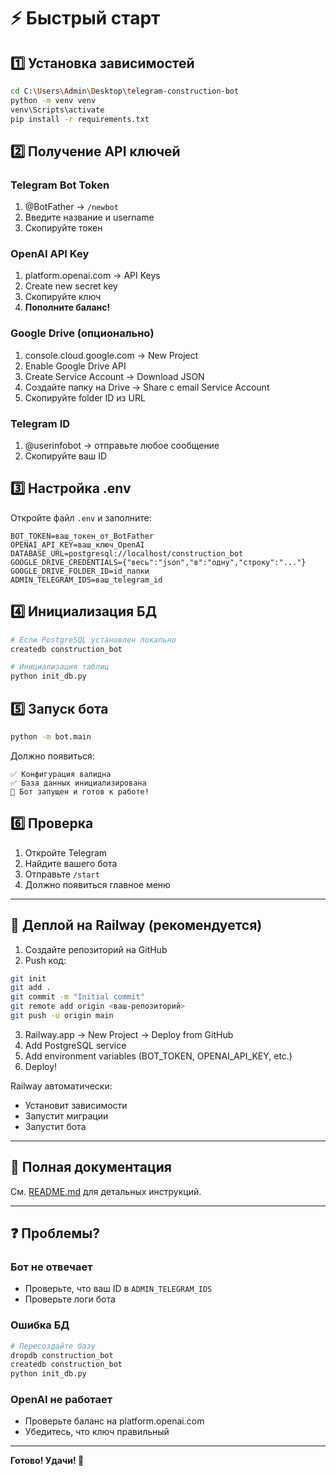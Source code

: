 # ⚡ Быстрый старт

## 1️⃣ Установка зависимостей

```bash
cd C:\Users\Admin\Desktop\telegram-construction-bot
python -m venv venv
venv\Scripts\activate
pip install -r requirements.txt
```

## 2️⃣ Получение API ключей

### Telegram Bot Token
1. @BotFather → `/newbot`
2. Введите название и username
3. Скопируйте токен

### OpenAI API Key
1. platform.openai.com → API Keys
2. Create new secret key
3. Скопируйте ключ
4. **Пополните баланс!**

### Google Drive (опционально)
1. console.cloud.google.com → New Project
2. Enable Google Drive API
3. Create Service Account → Download JSON
4. Создайте папку на Drive → Share с email Service Account
5. Скопируйте folder ID из URL

### Telegram ID
1. @userinfobot → отправьте любое сообщение
2. Скопируйте ваш ID

## 3️⃣ Настройка .env

Откройте файл `.env` и заполните:

```env
BOT_TOKEN=ваш_токен_от_BotFather
OPENAI_API_KEY=ваш_ключ_OpenAI
DATABASE_URL=postgresql://localhost/construction_bot
GOOGLE_DRIVE_CREDENTIALS={"весь":"json","в":"одну","строку":"..."}
GOOGLE_DRIVE_FOLDER_ID=id_папки
ADMIN_TELEGRAM_IDS=ваш_telegram_id
```

## 4️⃣ Инициализация БД

```bash
# Если PostgreSQL установлен локально
createdb construction_bot

# Инициализация таблиц
python init_db.py
```

## 5️⃣ Запуск бота

```bash
python -m bot.main
```

Должно появиться:
```
✅ Конфигурация валидна
✅ База данных инициализирована
🚀 Бот запущен и готов к работе!
```

## 6️⃣ Проверка

1. Откройте Telegram
2. Найдите вашего бота
3. Отправьте `/start`
4. Должно появиться главное меню

---

## 🚀 Деплой на Railway (рекомендуется)

1. Создайте репозиторий на GitHub
2. Push код:
```bash
git init
git add .
git commit -m "Initial commit"
git remote add origin <ваш-репозиторий>
git push -u origin main
```

3. Railway.app → New Project → Deploy from GitHub
4. Add PostgreSQL service
5. Add environment variables (BOT_TOKEN, OPENAI_API_KEY, etc.)
6. Deploy!

Railway автоматически:
- Установит зависимости
- Запустит миграции
- Запустит бота

---

## 📖 Полная документация

См. [README.md](README.md) для детальных инструкций.

---

## ❓ Проблемы?

### Бот не отвечает
- Проверьте, что ваш ID в `ADMIN_TELEGRAM_IDS`
- Проверьте логи бота

### Ошибка БД
```bash
# Пересоздайте базу
dropdb construction_bot
createdb construction_bot
python init_db.py
```

### OpenAI не работает
- Проверьте баланс на platform.openai.com
- Убедитесь, что ключ правильный

---

**Готово! Удачи! 🎉**

